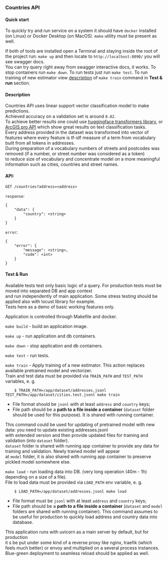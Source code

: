 ### Countries API

#### Quick start

To quickly try and run service on a system it should have `docker` installed (on Linux) or Docker Desktop (on MacOS).
`make` utility must be present as well.

If both of tools are installed open a Terminal and staying inside the root of the project run:
`make up` and then locate to `http://localhost:8090/` you will see swagger docs.\
You can try query right away from swagger interactive docs, it works. To stop containers run `make down`.
To run tests just run `make test`. To run training of new estimator view [description](#test--run) of `make train` command in **Test & run** section.

#### Description
Countries API uses linear support vector classification model to make predictions.\
Achieved accuracy on a validation set is around `0.82`.\
To achieve better results one could use [huggingface transformers library](https://huggingface.co/docs/transformers/tasks/sequence_classification),
or [ArcGIS pro API](https://developers.arcgis.com/python/samples/identifying-country-names-from-incomplete-house-addresses/) which
show great results on text classification tasks.\
Every address provided in the dataset was transformed into vector of features where every feature is tf-idf measure of a term from vocabulary built from all tokens in addresses.\
During preparation of a vocabulary numbers of streets and postcodes was removed (if a number, or street number was considered as a token)\
to reduce size of vocabulary and concentrate model on a more meaningful information such as cities, countries and street names.


#### API:

`GET /countries?address=<address>`

`response`: 
```
{
    "data": {
        "country": <string>
    }
}
```

`error`:
```
{
    "error": {
        "message": <string>,
        "code": <int>
    }
}
```

#### Test & Run
Available tests test only basic logic of a query. For production tests must be moved into separated DB and app context\
and run independently of main application.
Some stress testing should be applied also with locust library for example.\
Tests here as a demo of basic working features only.

Application is controlled through Makefile and docker.

`make build` - build an application image.

`make up` - run application and db containers.

`make down` - stop application and db containers.

`make test` - run tests.

`make train` - Apply training of a new estimator. This action replaces available pretrained model and vectorizer.\
Train and test data must be provided via `TRAIN_PATH` and `TEST_PATH` variables, e. g.
```
    $ TRAIN_PATH=/app/dataset/addresses.jsonl TEST_PATH=/app/dataset/cities.test.jsonl make train
```

- File format should be `jsonl` with at least `address` and `country` keys;
- File path should be a **path to a file inside a container** (`dataset` folder should be used for this purpose). It is shared with running container.

This command could be used for updating of pretrained model with new data: you need to update existing addresses.jsonl\
with extended version and then provide updated files for training and validation (into `dataset` folder).\
`dataset` folder is shared with running app container to provide any data for training and validation. Newly trained model will appear\
at `model` folder, it is also shared with running app container to preserve pickled model somewhere else.

`make load` - run loading data into DB. (very long operation (40m - 1h) depending on a size of a file).\
File to load data must be provided via `LOAD_PATH` env variable, e. g.
```
    $ LOAD_PATH=/app/dataset/addresses.jsonl make load
```

- File format must be `jsonl` with at least `address` and `country` keys;
- File path should be a **path to a file inside a container** (`dataset` and `model` folders are shared with running container).
This command assumes to be useful for production to quickly load address and country data into database.
 
This application runs with uvicorn as a main server by default, but for production\
it s be put under some kind of a reverse proxy like nginx, traefik (which feels much better) or envoy and multiplied on a several process instances.
Blue-green deployment to seamless reload should be applied as well.
